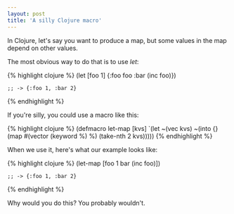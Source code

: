 ```yaml
---
layout: post
title: 'A silly Clojure macro'
---
```

In Clojure, let's say you want to produce a map, but some values in the map depend on other values.

The most obvious way to do that is to use *let*:

{% highlight clojure %}
(let [foo 1]
  {:foo foo
   :bar (inc foo)})

    ;; -> {:foo 1, :bar 2}
{% endhighlight %}

If you're silly, you could use a macro like this:

{% highlight clojure %}
(defmacro let-map
  [kvs]
  `(let ~(vec kvs)
     ~(into {} (map #(vector (keyword %) %) (take-nth 2 kvs)))))
{% endhighlight %}

When we use it, here's what our example looks like:

{% highlight clojure %}
(let-map [foo 1
          bar (inc foo)])

    ;; -> {:foo 1, :bar 2}
{% endhighlight %}

Why would you do this? You probably wouldn't.
